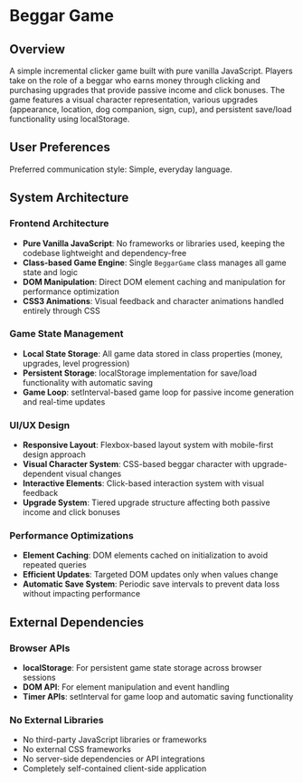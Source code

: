 # Beggar Game

## Overview

A simple incremental clicker game built with pure vanilla JavaScript. Players take on the role of a beggar who earns money through clicking and purchasing upgrades that provide passive income and click bonuses. The game features a visual character representation, various upgrades (appearance, location, dog companion, sign, cup), and persistent save/load functionality using localStorage.

## User Preferences

Preferred communication style: Simple, everyday language.

## System Architecture

### Frontend Architecture
- **Pure Vanilla JavaScript**: No frameworks or libraries used, keeping the codebase lightweight and dependency-free
- **Class-based Game Engine**: Single `BeggarGame` class manages all game state and logic
- **DOM Manipulation**: Direct DOM element caching and manipulation for performance optimization
- **CSS3 Animations**: Visual feedback and character animations handled entirely through CSS

### Game State Management
- **Local State Storage**: All game data stored in class properties (money, upgrades, level progression)
- **Persistent Storage**: localStorage implementation for save/load functionality with automatic saving
- **Game Loop**: setInterval-based game loop for passive income generation and real-time updates

### UI/UX Design
- **Responsive Layout**: Flexbox-based layout system with mobile-first design approach
- **Visual Character System**: CSS-based beggar character with upgrade-dependent visual changes
- **Interactive Elements**: Click-based interaction system with visual feedback
- **Upgrade System**: Tiered upgrade structure affecting both passive income and click bonuses

### Performance Optimizations
- **Element Caching**: DOM elements cached on initialization to avoid repeated queries
- **Efficient Updates**: Targeted DOM updates only when values change
- **Automatic Save System**: Periodic save intervals to prevent data loss without impacting performance

## External Dependencies

### Browser APIs
- **localStorage**: For persistent game state storage across browser sessions
- **DOM API**: For element manipulation and event handling
- **Timer APIs**: setInterval for game loop and automatic saving functionality

### No External Libraries
- No third-party JavaScript libraries or frameworks
- No external CSS frameworks
- No server-side dependencies or API integrations
- Completely self-contained client-side application